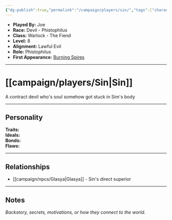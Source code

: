 ```yaml
---
{"dg-publish":true,"permalink":"/campaign/players/sin/","tags":["character","player"],"created":"2025-10-29T12:50:43.179-07:00","updated":"2025-10-29T13:01:31.051-07:00"}
---
```



<p><span><ul>
<li dir="auto"><strong>Played By:</strong> Joe</li>
<li dir="auto"><strong>Race:</strong> Devil - Phistophilus</li>
<li dir="auto"><strong>Class:</strong> Warlock - The Fiend</li>
<li dir="auto"><strong>Level:</strong> 8</li>
<li dir="auto"><strong>Alignment:</strong> Lawful Evil</li>
<li dir="auto"><strong>Role:</strong> Phistophilus</li>
<li dir="auto"><strong>First Appearance:</strong> <a data-tooltip-position="top" aria-label="campaign/locations/Burning Spires.md" data-href="campaign/locations/Burning Spires.md" href="campaign/locations/Burning Spires.md" class="internal-link" target="_blank" rel="noopener nofollow">Burning Spires</a></li>
</ul></span></p>

---

# [[campaign/players/Sin\|Sin]]
A contract devil who's soul somehow got stuck in Sim's body

---

## Personality
**Traits:**  
**Ideals:**  
**Bonds:**  
**Flaws:**  

---

## Relationships
- [[campaign/npcs/Glasya\|Glasya]] - Sin's direct superior

---

## Notes
*Backstory, secrets, motivations, or how they connect to the world.*
